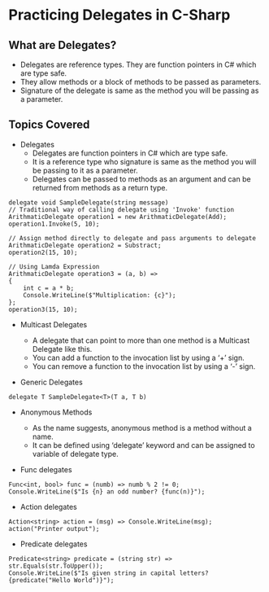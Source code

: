 # Practicing Delegates in C-Sharp  

## What are Delegates?
- Delegates are reference types. They are function pointers in C# which are type safe.
- They allow methods or a block of methods to be passed as parameters.
- Signature of the delegate is same as the method you will be passing as a parameter. 


## Topics Covered
- Delegates
  - Delegates are function pointers in C# which are type safe.
  - It is a reference type who signature is same as the method you will be passing to it as a parameter. 
  - Delegates can be passed to methods as an argument and can be returned from methods as a return type.
````
delegate void SampleDelegate(string message)
// Traditional way of calling delegate using 'Invoke' function
ArithmaticDelegate operation1 = new ArithmaticDelegate(Add);
operation1.Invoke(5, 10);

// Assign method directly to delegate and pass arguments to delegate
ArithmaticDelegate operation2 = Substract;
operation2(15, 10);

// Using Lamda Expression
ArithmaticDelegate operation3 = (a, b) =>
{
    int c = a * b;
    Console.WriteLine($"Multiplication: {c}");
};
operation3(15, 10);
````

- Multicast Delegates
  - A delegate that can point to more than one method is a Multicast Delegate like this. 
  - You can add a function to the invocation list by using a ‘+’ sign.
  - You can remove a function to the invocation list by using a ‘-’ sign.

- Generic Delegates
````
delegate T SampleDelegate<T>(T a, T b)
````

- Anonymous Methods
  - As the name suggests, anonymous method is a method without a name. 
  - It can be defined using ‘delegate’ keyword and can be assigned to variable of delegate type.

- Func delegates
````
Func<int, bool> func = (numb) => numb % 2 != 0;
Console.WriteLine($"Is {n} an odd number? {func(n)}");
````

- Action delegates
````
Action<string> action = (msg) => Console.WriteLine(msg);
action("Printer output");
````

- Predicate delegates
````
Predicate<string> predicate = (string str) => str.Equals(str.ToUpper());
Console.WriteLine($"Is given string in capital letters? {predicate("Hello World")}");
````
